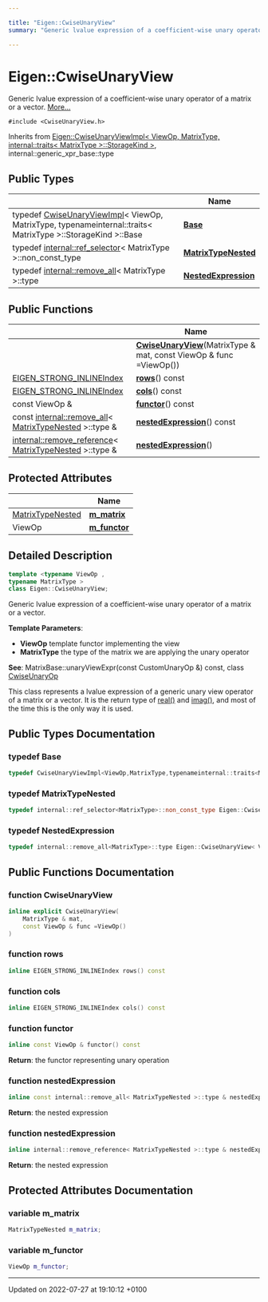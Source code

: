 ```yaml
---

title: "Eigen::CwiseUnaryView"
summary: "Generic lvalue expression of a coefficient-wise unary operator of a matrix or a vector. "

---
```


# Eigen::CwiseUnaryView



Generic lvalue expression of a coefficient-wise unary operator of a matrix or a vector.  [More...](#detailed-description)


`#include <CwiseUnaryView.h>`

Inherits from [Eigen::CwiseUnaryViewImpl< ViewOp, MatrixType, internal::traits< MatrixType >::StorageKind >](http://example.org/classes/classeigen_1_1cwiseunaryviewimpl/), internal::generic_xpr_base::type

## Public Types

|                | Name           |
| -------------- | -------------- |
| typedef <a href="http://example.org/classes/classeigen_1_1cwiseunaryviewimpl/">CwiseUnaryViewImpl</a>< ViewOp, MatrixType, typenameinternal::traits< MatrixType >::StorageKind >::Base | **[Base](http://example.org/classes/classeigen_1_1cwiseunaryview/#typedef-base)**  |
| typedef <a href="http://example.org/classes/structeigen_1_1internal_1_1ref__selector/">internal::ref_selector</a>< MatrixType >::non_const_type | **[MatrixTypeNested](http://example.org/classes/classeigen_1_1cwiseunaryview/#typedef-matrixtypenested)**  |
| typedef <a href="http://example.org/classes/structeigen_1_1internal_1_1remove__all/">internal::remove_all</a>< MatrixType >::type | **[NestedExpression](http://example.org/classes/classeigen_1_1cwiseunaryview/#typedef-nestedexpression)**  |

## Public Functions

|                | Name           |
| -------------- | -------------- |
| | **[CwiseUnaryView](http://example.org/classes/classeigen_1_1cwiseunaryview/#function-cwiseunaryview)**(MatrixType & mat, const ViewOp & func =ViewOp()) |
| <a href="http://example.org/files/macros_8h/#define-eigen-strong-inline">EIGEN_STRONG_INLINE</a><a href="http://example.org/namespaces/namespaceeigen/#typedef-index">Index</a> | **[rows](http://example.org/classes/classeigen_1_1cwiseunaryview/#function-rows)**() const |
| <a href="http://example.org/files/macros_8h/#define-eigen-strong-inline">EIGEN_STRONG_INLINE</a><a href="http://example.org/namespaces/namespaceeigen/#typedef-index">Index</a> | **[cols](http://example.org/classes/classeigen_1_1cwiseunaryview/#function-cols)**() const |
| const ViewOp & | **[functor](http://example.org/classes/classeigen_1_1cwiseunaryview/#function-functor)**() const |
| const <a href="http://example.org/classes/structeigen_1_1internal_1_1remove__all/">internal::remove_all</a>< <a href="http://example.org/classes/classeigen_1_1cwiseunaryview/#typedef-matrixtypenested">MatrixTypeNested</a> >::type & | **[nestedExpression](http://example.org/classes/classeigen_1_1cwiseunaryview/#function-nestedexpression)**() const |
| <a href="http://example.org/classes/structeigen_1_1internal_1_1remove__reference/">internal::remove_reference</a>< <a href="http://example.org/classes/classeigen_1_1cwiseunaryview/#typedef-matrixtypenested">MatrixTypeNested</a> >::type & | **[nestedExpression](http://example.org/classes/classeigen_1_1cwiseunaryview/#function-nestedexpression)**() |

## Protected Attributes

|                | Name           |
| -------------- | -------------- |
| <a href="http://example.org/classes/classeigen_1_1cwiseunaryview/#typedef-matrixtypenested">MatrixTypeNested</a> | **[m_matrix](http://example.org/classes/classeigen_1_1cwiseunaryview/#variable-m-matrix)**  |
| ViewOp | **[m_functor](http://example.org/classes/classeigen_1_1cwiseunaryview/#variable-m-functor)**  |

## Detailed Description

```cpp
template <typename ViewOp ,
typename MatrixType >
class Eigen::CwiseUnaryView;
```

Generic lvalue expression of a coefficient-wise unary operator of a matrix or a vector. 

**Template Parameters**: 

  * **ViewOp** template functor implementing the view 
  * **MatrixType** the type of the matrix we are applying the unary operator


**See**: MatrixBase::unaryViewExpr(const CustomUnaryOp &) const, class <a href="http://example.org/classes/classeigen_1_1cwiseunaryop/">CwiseUnaryOp</a>


This class represents a lvalue expression of a generic unary view operator of a matrix or a vector. It is the return type of <a href="http://example.org/files/commoncwiseunaryops_8h/#function-real">real()</a> and <a href="http://example.org/files/commoncwiseunaryops_8h/#function-imag">imag()</a>, and most of the time this is the only way it is used.

## Public Types Documentation

### typedef Base

```cpp
typedef CwiseUnaryViewImpl<ViewOp,MatrixType,typenameinternal::traits<MatrixType>::StorageKind>::Base Eigen::CwiseUnaryView< ViewOp, MatrixType >::Base;
```


### typedef MatrixTypeNested

```cpp
typedef internal::ref_selector<MatrixType>::non_const_type Eigen::CwiseUnaryView< ViewOp, MatrixType >::MatrixTypeNested;
```


### typedef NestedExpression

```cpp
typedef internal::remove_all<MatrixType>::type Eigen::CwiseUnaryView< ViewOp, MatrixType >::NestedExpression;
```


## Public Functions Documentation

### function CwiseUnaryView

```cpp
inline explicit CwiseUnaryView(
    MatrixType & mat,
    const ViewOp & func =ViewOp()
)
```


### function rows

```cpp
inline EIGEN_STRONG_INLINEIndex rows() const
```


### function cols

```cpp
inline EIGEN_STRONG_INLINEIndex cols() const
```


### function functor

```cpp
inline const ViewOp & functor() const
```


**Return**: the functor representing unary operation 

### function nestedExpression

```cpp
inline const internal::remove_all< MatrixTypeNested >::type & nestedExpression() const
```


**Return**: the nested expression 

### function nestedExpression

```cpp
inline internal::remove_reference< MatrixTypeNested >::type & nestedExpression()
```


**Return**: the nested expression 

## Protected Attributes Documentation

### variable m_matrix

```cpp
MatrixTypeNested m_matrix;
```


### variable m_functor

```cpp
ViewOp m_functor;
```


-------------------------------

Updated on 2022-07-27 at 19:10:12 +0100